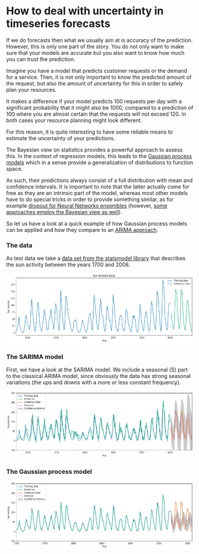 # How to deal with uncertainty in timeseries forecasts

If we do forecasts then what we usually aim at is accuracy of the prediction. However, this is only one part of the story. You do not only want to make sure that your models are accurate but you also want to know how much you can trust the prediction.

Imagine you have a model that predicts customer requests or the demand for a service. Then, it is not only important to know the predicted amount of the request, but also the amount of uncertainty for this in order to safely plan your resources. 

It makes a difference if your model predicts 100 requests per day with a significant probability that it might also be 1000, compared to a prediction of 100 where you are almost certain that the requests will not exceed 120. In both cases your resource planning might look different. 

For this reason, it is quite interesting to have some reliable means to estimate the uncertainty of your predictions. 

The Bayesian view on statistics provides a powerful approach to assess this. In the context of regression models, this leads to the [Gaussian process models](www.gaussianprocess.org/gpml/) which in a sense provide a generalization of distributions to function space. 

As such, their predictions always consist of a full distribution with mean and confidence intervals. It is important to note that the latter actually come for free as they are an intrinsic part of the model, whereas most other models have to do special tricks in order to provide something similar, as for example [dropout for Neural Networks ensembles](https://arxiv.org/abs/1506.02142) (however, [some approaches employ the Bayesian view as well](https://eng.uber.com/neural-networks-uncertainty-estimation/)). 

So let us have a look at a quick example of how Gaussian process models can be applied and how they compare to an [ARIMA approach](https://www.digitalocean.com/community/tutorials/a-guide-to-time-series-forecasting-with-arima-in-python-3). 

### The data

As test data we take a [data set from the statsmodel library](www.statsmodels.org/stable/datasets/generated/sunspots.html) that describes the sun activity between the years 1700 and 2008.

![](/images/Data.png "The data used in this example (originally taken from [http://www.ngdc.noaa.gov/stp/solar/solarda3.html](http://www.ngdc.noaa.gov/stp/solar/solarda3.html))")

### The SARIMA model

First, we have a look at the SARIMA model. We include a seasonal (S) part to the classical ARIMA model, since obviously the data has strong seasonal variations (the ups and downs with a more or less constant frequency).  

![](/images/ARIMA_1_0_1__1_2_1_11__prediction.png "Results from the SARIMA model")

### The Gaussian process model

![](/images/GP_prediction.png "Results from the Gaussian process model")
